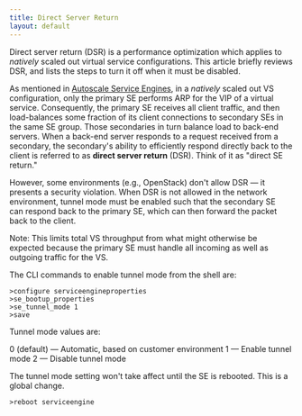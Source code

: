 ```yaml
---
title: Direct Server Return
layout: default
---
```

Direct server return (DSR) is a performance optimization which applies to *natively* scaled out virtual service configurations. This article briefly reviews DSR, and lists the steps to turn it off when it must be disabled.

As mentioned in <a href="/autoscale-service-engines/">Autoscale Service Engines</a>, in a *natively* scaled out VS configuration, only the primary SE performs ARP for the VIP of a virtual service. Consequently, the primary SE receives all client traffic, and then load-balances some fraction of its client connections to secondary SEs in the same SE group. Those secondaries in turn balance load to back-end servers. When a back-end server responds to a request received from a secondary, the secondary's ability to efficiently respond directly back to the client is referred to as **direct server return** (DSR). Think of it as "direct SE return."

However, some environments (e.g., OpenStack) don't allow DSR — it presents a security violation. When DSR is not allowed in the network environment, tunnel mode must be enabled such that the secondary SE can respond back to the primary SE, which can then forward the packet back to the client.

Note: This limits total VS throughput from what might otherwise be expected because the primary SE must handle all incoming as well as outgoing traffic for the VS.

The CLI commands to enable tunnel mode from the shell are:

<pre><code class="language-lua">&gt;configure serviceengineproperties
&gt;se_bootup_properties
&gt;se_tunnel_mode 1
&gt;save</code></pre>  

Tunnel mode values are:

0 (default) — Automatic, based on customer environment
1 — Enable tunnel mode
2 — Disable tunnel mode

The tunnel mode setting won't take affect until the SE is rebooted. This is a global change.


<pre><code class="language-lua">&gt;reboot serviceengine</code></pre>  